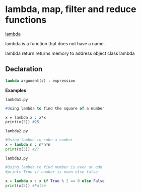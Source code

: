 # lambda, map, filter and reduce functions

<ins>lambda</ins>

lambda is a function that does not have a name.

lambda return returns memory to address object class lambda

## Declaration

```py
lambda argument(s) : expression
```

**Examples**

`lambda1.py`

```p
#Using lambda to find the square of a number

x = lambda x : x*x
print(x(5)) #25
```

`lambda2.py`

```py
#Using lambda to cube a number
x = lambda n : n*n*n
print(x(3)) #27
```
`lambda3.py`

```py
#Using lambda to find number is even or odd
#prints True if number is even else false

x = lambda x : x if True % 2 == 0 else False
print(x(5)) #False
```



